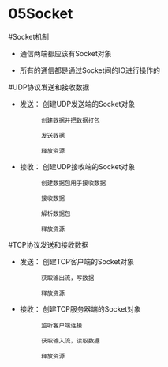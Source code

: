 # 05Socket

#Socket机制
- 通信两端都应该有Socket对象

- 所有的通信都是通过Socket间的IO进行操作的
	
#UDP协议发送和接收数据
- 发送：
   		创建UDP发送端的Socket对象
      
			创建数据并把数据打包
      
			发送数据
      
			释放资源

- 接收：
			创建UDP接收端的Socket对象
      
			创建数据包用于接收数据
      
			接收数据
      
			解析数据包
      
			释放资源
      
#TCP协议发送和接收数据
- 发送：
			创建TCP客户端的Socket对象
      
			获取输出流，写数据
      
			释放资源
			
- 接收：
			创建TCP服务器端的Socket对象
      
			监听客户端连接
      
			获取输入流，读取数据
      
			释放资源
